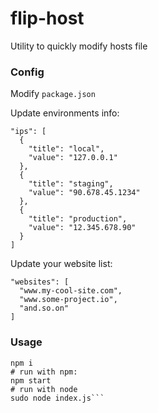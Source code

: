 # flip-host
Utility to quickly modify hosts file

### Config
Modify `package.json`

Update environments info:
```
"ips": [
  {
    "title": "local",
    "value": "127.0.0.1"
  },
  {
    "title": "staging",
    "value": "90.678.45.1234"
  },
  {
    "title": "production",
    "value": "12.345.678.90"
  }
]
```

Update your website list:
```
"websites": [
  "www.my-cool-site.com",
  "www.some-project.io",
  "and.so.on"
]
```

### Usage
```# install deps
npm i
# run with npm:
npm start
# run with node
sudo node index.js```
